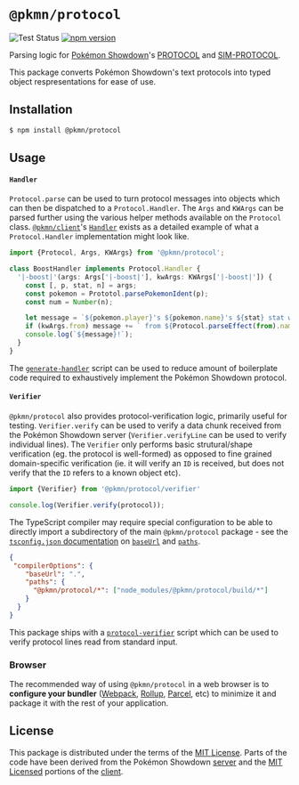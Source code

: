 # `@pkmn/protocol`

![Test Status](https://github.com/pkmn/ps/workflows/Tests/badge.svg)
[![npm version](https://img.shields.io/npm/v/@pkmn/protocol.svg)](https://www.npmjs.com/package/@pkmn/protocol)

Parsing logic for [Pokémon Showdown](https://pokemonshowdown.com)'s
[PROTOCOL](https://github.com/smogon/pokemon-showdown/blob/master/PROTOCOL.md) and
[SIM-PROTOCOL](https://github.com/smogon/pokemon-showdown/blob/master/sim/SIM-PROTOCOL.md).

This package converts Pokémon Showdown's text protocols into typed object
respresentations for ease of use.

## Installation

```sh
$ npm install @pkmn/protocol
```

## Usage

#### `Handler`

`Protocol.parse` can be used to turn protocol messages into objects which can then be dispatched to
a `Protocol.Handler`. The `Args` and `KWArgs` can be parsed further using the various helper methods
available on the `Protocol` class. [`@pkmn/client`](../client)'s
[`Handler`](../client/src/handler.ts) exists as a detailed example of what a `Protocol.Handler`
implementation might look like.

```ts
import {Protocol, Args, KWArgs} from '@pkmn/protocol';

class BoostHandler implements Protocol.Handler {
  '|-boost|'(args: Args['|-boost|'], kwArgs: KWArgs['|-boost|']) {
    const [, p, stat, n] = args;
    const pokemon = Prototol.parsePokemonIdent(p);
    const num = Number(n);

    let message = `${pokemon.player}'s ${pokemon.name}'s ${stat} stat was boosted by ${num}`;
    if (kwArgs.from) message += ` from ${Protocol.parseEffect(from).name}`;
    console.log(`${message}!`);
  }
}
```

The [`generate-handler`](generate-handler) script can be used to reduce amount of boilerplate code
required to exhaustively implement the Pokémon Showdown protocol.

#### `Verifier`

`@pkmn/protocol` also provides protocol-verification logic, primarily useful for testing.
`Verifier.verify` can be used to verify a data chunk received from the Pokémon Showdown server
(`Verifier.verifyLine` can be used to verify individual lines). The `Verifier` only performs basic
strutural/shape verification (eg. the protocol is well-formed) as opposed to fine grained
domain-specific verification (ie. it will verify an `ID` is received, but does not verify that the
`ID` refers to a known object etc).

```ts
import {Verifier} from '@pkmn/protocol/verifier'

console.log(Verifier.verify(protocol));
```

The TypeScript compiler may require special configuration to be able to directly import a
subdirectory of the main `@pkmn/protocol` package - see the
[`tsconfig.json` documentation](https://www.typescriptlang.org/tsconfig) on
[`baseUrl`](https://www.typescriptlang.org/tsconfig#baseUrl) and
[`paths`](https://www.typescriptlang.org/tsconfig#paths).

```json
{
 "compilerOptions": {
    "baseUrl": ".",
    "paths": {
      "@pkmn/protocol/*": ["node_modules/@pkmn/protocol/build/*"]
    }
  }
}
```

This package ships with a [`protocol-verifier`](protocol-verifier) script which can be used to
verify protocol lines read from standard input.

### Browser

The recommended way of using `@pkmn/protocol` in a web browser is to **configure your bundler**
([Webpack](https://webpack.js.org/), [Rollup](https://rollupjs.org/),
[Parcel](https://parceljs.org/), etc) to minimize it and package it with the rest of your
application.

## License

This package is distributed under the terms of the [MIT License](LICENSE). Parts of the code have
been derived from the Pokémon Showdown [server](https://github.com/smogon/pokemon-showdown) and the
[MIT Licensed](https://github.com/smogon/pokemon-showdown-client/blob/master/src/battle.ts#L6)
portions of the [client](https://github.com/smogon/pokemon-showdown-client).
